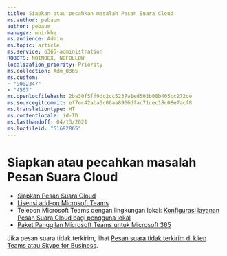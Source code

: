 ```yaml
---
title: Siapkan atau pecahkan masalah Pesan Suara Cloud
ms.author: pebaum
author: pebaum
manager: mnirkhe
ms.audience: Admin
ms.topic: article
ms.service: o365-administration
ROBOTS: NOINDEX, NOFOLLOW
localization_priority: Priority
ms.collection: Adm_O365
ms.custom:
- "9002347"
- "4567"
ms.openlocfilehash: 2ba30f5ff9dc2cc5237a1ed503b00b405cc272ce
ms.sourcegitcommit: ef7ec42aba3c06aa8966dfac71cec18c08e7acf8
ms.translationtype: HT
ms.contentlocale: id-ID
ms.lasthandoff: 04/13/2021
ms.locfileid: "51692865"
---
```

# <a name="set-up-or-troubleshoot-cloud-voicemail"></a>Siapkan atau pecahkan masalah Pesan Suara Cloud

- [Siapkan Pesan Suara Cloud](https://docs.microsoft.com/microsoftteams/set-up-phone-system-voicemail) 
- [Lisensi add-on Microsoft Teams](https://docs.microsoft.com/microsoftteams/teams-add-on-licensing/microsoft-teams-add-on-licensing) 
- Telepon Microsoft Teams dengan lingkungan lokal: [Konfigurasi layanan Pesan Suara Cloud bagi pengguna lokal](https://docs.microsoft.com/skypeforbusiness/hybrid/configure-cloud-voicemail) 
- [Paket Panggilan Microsoft Teams untuk Microsoft 365](https://docs.microsoft.com//microsoftteams/calling-plans-for-office-365) 

Jika pesan suara tidak terkirim, lihat [Pesan suara tidak terkirim di klien Teams atau Skype for Business](https://docs.microsoft.com/SkypeForBusiness/troubleshoot/hybrid-phone-system/voicemails-not-delivered).